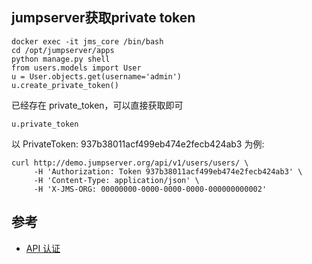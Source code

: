 ## jumpserver获取private token
```
docker exec -it jms_core /bin/bash
cd /opt/jumpserver/apps
python manage.py shell
from users.models import User
u = User.objects.get(username='admin')
u.create_private_token()
```

已经存在 private_token，可以直接获取即可
```
u.private_token
```

以 PrivateToken: 937b38011acf499eb474e2fecb424ab3 为例:
```
curl http://demo.jumpserver.org/api/v1/users/users/ \
     -H 'Authorization: Token 937b38011acf499eb474e2fecb424ab3' \
     -H 'Content-Type: application/json' \
     -H 'X-JMS-ORG: 00000000-0000-0000-0000-000000000002'
```

## 参考
- [API 认证][1]

[1]: https://docs.jumpserver.org/zh/master/dev/rest_api/

